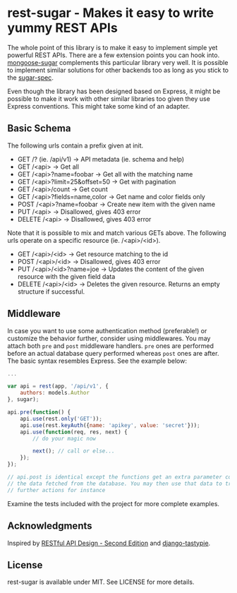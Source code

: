 # rest-sugar - Makes it easy to write yummy REST APIs

The whole point of this library is to make it easy to implement simple
yet powerful REST APIs. There are a few extension points you can hook
into. [mongoose-sugar](https://github.com/bebraw/mongoose-sugar)
complements this particular library very well. It is possible to implement
similar solutions for other backends too as long as you stick to the
[sugar-spec](https://github.com/bebraw/sugar-spec).

Even though the library has been designed based on Express, it might be
possible to make it work with other similar libraries too given they use
Express conventions. This might take some kind of an adapter.

## Basic Schema

The following urls contain a prefix given at init.

* GET /? (ie. /api/v1) -&gt; API metadata (ie. schema and help)
* GET /&lt;api&gt; -&gt; Get all
* GET /&lt;api&gt;?name=foobar -&gt; Get all with the matching name
* GET /&lt;api&gt;?limit=25&offset=50 -&gt; Get with pagination
* GET /&lt;api&gt;/count -&gt; Get count
* GET /&lt;api&gt;?fields=name,color -&gt; Get name and color fields only
* POST /&lt;api&gt;?name=foobar -&gt; Create new item with the given name
* PUT /&lt;api&gt; -&gt; Disallowed, gives 403 error
* DELETE /&lt;api&gt; -&gt; Disallowed, gives 403 error

Note that it is possible to mix and match various GETs above. The following
urls operate on a specific resource (ie. /&lt;api&gt;/&lt;id&gt;).

* GET /&lt;api&gt;/&lt;id&gt; -&gt; Get resource matching to the id
* POST /&lt;api&gt;/&lt;id&gt; -&gt; Disallowed, gives 403 error
* PUT /&lt;api&gt;/&lt;id&gt;?name=joe -&gt; Updates the content of the given resource with
  the given field data
* DELETE /&lt;api&gt;/&lt;id&gt; -&gt; Deletes the given resource. Returns an empty structure
  if successful.

## Middleware

In case you want to use some authentication method (preferable!) or
customize the behavior further, consider using middlewares. You may attach
both `pre` and `post` middleware handlers. `pre` ones are performed before an
actual database query performed whereas `post` ones are after. The basic syntax
resembles Express. See the example below:

```js
...

var api = rest(app, '/api/v1', {
    authors: models.Author
}, sugar);

api.pre(function() {
    api.use(rest.only('GET'));
    api.use(rest.keyAuth({name: 'apikey', value: 'secret'}));
    api.use(function(req, res, next) {
        // do your magic now

        next(); // call or else...
    });
});

// api.post is identical except the functions get an extra parameter containing
// the data fetched from the database. You may then use that data to trigger
// further actions for instance
```

Examine the tests included with the project for more complete examples.

## Acknowledgments

Inspired by [RESTful API Design - Second
Edition](http://www.slideshare.net/apigee/restful-api-design-second-edition)
and [django-tastypie](https://github.com/toastdriven/django-tastypie).

## License

rest-sugar is available under MIT. See LICENSE for more details.

